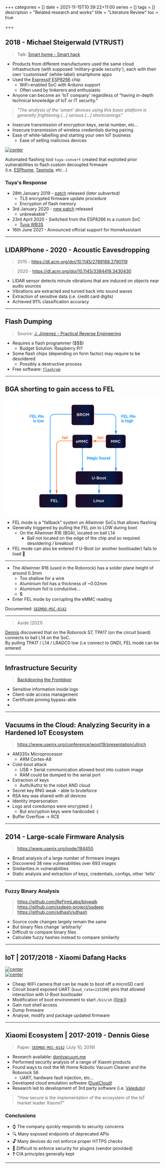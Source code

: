 +++
categories = []
date = 2021-11-15T10:39:22+11:00
series = []
tags = []
description = "Related research and works"
title = "Literature Review"
toc = true

+++

## 2018 - Michael Steigerwald (VTRUST)

> Talk: [Smart home - Smart hack](https://media.ccc.de/v/35c3-9723-smart_home_-_smart_hack)

* Products from different manufacturers used the same cloud infrastructure (with supposed 'military-grade security'), each with their own 'customised' (white-label) smartphone apps
* Used the <a style="text-decoration: underline dotted" href="https://www.espressif.com/en/products/socs/esp8266">Espressif ESP8266</a> chip
  * WiFi-enabled SoC with Arduino support
  * Often used by tinkerers and enthusiasts
* Anyone can become an 'IoT company' regardless of "having in-depth technical knowledge of IoT or IT security."

> _"The analysis of the 'smart' devices using this basic platform is generally frightening [...] serious [...] shortcomings"_

* Insecure transmission of encryption keys, serial number, etc...
* Insecure transmission of wireless credentials during pairing
* Ease of white-labelling and starting your own IoT business
  * Ease of selling malicious devices

[![center](https://gh-card.dev/repos/ct-Open-Source/tuya-convert.svg?fullname=)](https://github.com/ct-Open-Source/tuya-convert)

Automated flashing tool `tuya-convert` created that exploited prior vulnerabilities to flash custom decoupled firmware  
(i.e. [ESPhome](https://esphome.io/), [Tasmota](https://tasmota.github.io/docs/), etc...)

### Tuya's Response

* 28th January 2019 - [patch](https://www.heise.de/newsticker/meldung/Smart-Home-Hack-Tuya-veroeffentlicht-Sicherheitsupdate-4292028.html) released _(later subverted)_
  * TLS encrypted firmware update procedure
  * Encryption of flash memory
* 3rd January 2020 - [new patch](https://github.com/ct-Open-Source/tuya-convert/issues/483) released
  * unbreakable™
* 23rd April 2020 - Switched from the ESP8266 to a custom SoC
  * [Tuya WB3S](https://github.com/ct-Open-Source/tuya-convert/issues/483)
* 16th June 2021 - Announced official support for HomeAssistant

----

## LIDARPhone - 2020 - Acoustic Eavesdropping

> 2015 - https://dl.acm.org/doi/10.1145/2789168.2790119

> 2020 - https://dl.acm.org/doi/10.1145/3384419.3430430

* LIDAR sensor detects minute vibrations that are induced on objects near audio sources
* Vibrations are extracted and turned back into sound waves
* Extraction of sensitive data (i.e. credit card digits)
* Achieved 91% classification accuracy

----

## Flash Dumping

> Source: [J. Jimenez - Practical Reverse Engineering](https://jcjc-dev.com/2016/06/08/reversing-huawei-4-dumping-flash/)

* Requires a flash programmer ($$$)
  * Budget Solution: Raspberry Pi?
* Some flash chips (depending on form factor) may require to be desoldered
  * Possibly a destructive process
* Free software: [`flashrom`](https://www.flashrom.org/Flashrom)

----

## BGA shorting to gain access to FEL

![](/uploads/20211115-boot-sequence.png)

<!-- https://docs.neutis.io/img/hardware-integration/boot-sequence.png -->

* FEL mode is a "fallback" system on Allwinner SoCs that allows flashing
* Generally triggered by pulling the FEL pin to LOW during boot
  * On the Allwinner R16 (BGA), located on ball L14
    * Ball not located on the edge of the chip and so required desoldering / breakout
* FEL mode can also be entered if U-Boot (or another bootloader) fails to load 🤔

---

* The Allwinner R16 (used in the Roborock) has a solder plane height of around 0.3mm
  * Too shallow for a wire
  * Aluminium foil has a thickness of ~0.02mm
  * Aluminium foil is conductive...
  * $
* Enter FEL mode by corrupting the eMMC reading

Documented: [`SEEMOO-MSC-0142`](https://dontvacuum.me/thesis/Security_Analysis_of_the_Xiaomi_IoT_Ecosystem.pdf)

---

> Aside (2021)

[Dennis](https://dontvacuum.me/talks/DEFCON29/DEFCON29-vacuum-robots.pdf) discovered that on the Roborock S7, TPA17 (on the circuit board) connects to ball L14 on the SoC.  
By pulling TPA17 / L14 / LRADC0 low (i.e connect to GND), FEL mode can be entered

<!-- U-Boot method was patched, so UART access would not work -->
<!-- RootFS is now a read-only SquashFS -->

----

## Infrastructure Security

> [Backdooring the Frontdoor](https://media.defcon.org/DEF%20CON%2024/DEF%20CON%2024%20presentations/DEF%20CON%2024%20-%20Jmaxxz-Backdooring-the-Frontdoor-UPDATED.pdf)

* Sensitive information inside logs
* Client-side access management
* Certificate pinning bypass-able
* 

----

## Vacuums in the Cloud: Analyzing Security in a Hardened IoT Ecosystem

> https://www.usenix.org/conference/woot19/presentation/ullrich

* AM335x Microprocessor
    * ARM Cortex-A8
* Cold-boot attack
    * USB + Serial communication allowed boot into custom image
    * RAM could be dumped to the serial port
* Extraction of keys
    * Auth/Authz to the robot AND cloud
* Secret key RNG weak - able to bruteforce
* RSA key was shared with all devices
* Identity impersonation
* Logs and coredumps were encrypted :)
    * But encryption keys were hardcoded :(
* Buffer Overflow -> RCE 

----

## 2014 - Large-scale Firmware Analysis

> https://www.usenix.org/node/184450.

* Broad analysis of a large number of firmware images
* Discovered 38 new vulnerabilities over 693 images
* Similarities in vulnerabilities
* Static analysis and extraction of keys, credentials, configs, other 'tells'

----

### Fuzzy Binary Analysis

> https://github.com/ReFirmLabs/binwalk  
> https://github.com/ssdeep-project/ssdeep  
> https://github.com/sdhash/sdhash  

* Source code changes largely remain the same
* But binary files change 'arbitrarily'
* Difficult to compare binary files
* Calculate fuzzy hashes instead to compare similarity

----

## IoT | 2017/2018 - Xiaomi Dafang Hacks

[![center](https://gh-card.dev/repos/EliasKotlyar/Xiaomi-Dafang-Hacks.svg?fullname=)](https://github.com/EliasKotlyar/Xiaomi-Dafang-Hacks)  
[![center](https://gh-card.dev/repos/samtap/fang-hacks.svg?fullname=)](https://github.com/samtap/fang-hacks)

* Cheap WiFi camera that can be made to boot off a microSD card
* Circuit board exposed UART (`baud_rate=115200`) pins that allowed interaction with U-Boot bootloader
* Modification of boot environment to start `/bin/sh` ([[link]](https://github.com/EliasKotlyar/Xiaomi-Dafang-Hacks/blob/master/hacks/getroot.md))
* Gain root shell access
* Dump firmware
* Analyse, modify and package updated firmware

---

## Xiaomi Ecosystem | 2017-2019 - Dennis Giese

> Paper: [`SEEMOO-MSC-0142`](https://dontvacuum.me/thesis/Security_Analysis_of_the_Xiaomi_IoT_Ecosystem.pdf) (July 10, 2019)

- Research available: [dontvacuum.me](https://dontvacuum.me)
- Performed security analysis of a range of Xiaomi products
- Found ways to root the Mi Home Robotic Vacuum Cleaner and the Roborock S6
  * UART, hardware fault injection, etc...
- Developed cloud emulation software ([DustCloud](https://github.com/dgiese/dustcloud))
- Research led to development of 3rd party software (i.e. [Valeduto](https://github.com/Hypfer/Valetudo))

> "How secure is the implementation of the ecosystem of the IoT market leader Xiaomi?"

### Conclusions

* ⌚ The company quickly responds to security concerns
* 🔍 Many exposed endpoints of deprecated APIs
* 🔓 Many devices do not enforce proper HTTPS checks
* 🤝 Difficult to enforce security for plugins (vendor-provided)
* ❓ CIA principles generally kept 

---

<!-- # Replay-Protected-Memory-Block

https://documents.westerndigital.com/content/dam/doc-library/en_us/assets/public/western-digital/collateral/white-paper/white-paper-emmc-security.pdf -->

<!-- https://dontvacuum.me/talks/DEFCON29/DEFCON29-vacuum-robots.pdf
 -->


 <!-- 
## Secure Boot Bypass

[DEFCON 29 - Robots with lasers and cameras (but no security)](https://dontvacuum.me/talks/DEFCON29/DEFCON29-vacuum-robots.pdf)

[MAXV]

Secure boot
–Replay-Protected-Memory-Block (RPMB) enabled
•DM-Verity
–System partition integrity protected
•SELinux enabled and enforced
•LUKS encrypted partitions
–All application specific programs protected
–Keys stored in OPTEE / ARM TrustZone



Security measures
•Signed ELF-Binaries and kernel-based 
verification
•Signed and encrypted Firmware updates
–Keys different per firmware version
–Master keys stored in OPTEE / 
TrustZone
•IPtables binary cannot flush/delete rules
•Locked UART

----

## Taking Matters In Our Own Hands

* PiHole
* IoTrim
  * https://arxiv.org/abs/2105.05162
 -->